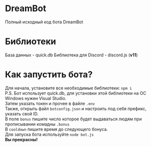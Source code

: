 # DreamBot
Полный исходный код бота DreamBot

# Библиотеки
База данных - quick.db
Библиотека для Discord - discord.js (**v11**)

# Как запустить бота? 
Для начала, установите все необходимые библиотеки: ``npm i`` <br>
P.S. Бот использует quick.db, для установки этой библиотеки на ОС Windows нужен Visual Studio. <br>
Затем указать токен и прочее в файле ``.env`` <br>
Также, открыть файл ``botconfig.json`` и настроить под себя префикс, указать свой ID. <br>
В поле ``bonus`` пишите число которое будет выдаваться людям при прописывании комадны ``.bonus`` <br>
В ``cooldown`` пишите время до следующего бонуса. <br>
Для запуска бота используйте ``node bot.js``<br>
**Вы прекрасны!**
